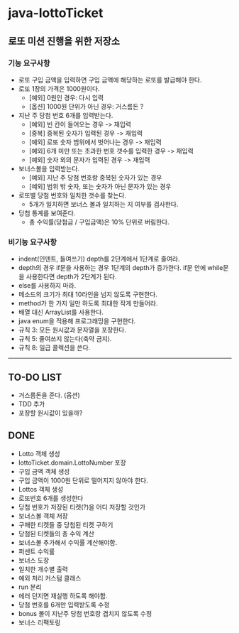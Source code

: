 # java-lottoTicket
## 로또 미션 진행을 위한 저장소

### 기능 요구사항

- 로또 구입 금액을 입력하면 구입 금액에 해당하는 로또를 발급해야 한다.
- 로또 1장의 가격은 1000원이다.
    - [예외] 0원인 경우: 다시 입력
    - [옵션] 1000원 단위가 아닌 경우: 거스름돈 ?
- 지난 주 당첨 번호 6개를 입력받는다.
    - [예외] 빈 칸이 들어오는 경우 -> 재입력
    - [중복] 중복된 숫자가 입력된 경우 -> 재입력
    - [예외] 로또 숫자 범위에서 벗어나는 경우 -> 재입력
    - [예외] 6개 미만 또는 초과한 번호 갯수를 입력한 경우 -> 재입력
    - [예외] 숫자 외의 문자가 입력된 경우 -> 재입력
- 보너스볼을 입력받는다.
    - [예외] 지난 주 당첨 번호랑 중복된 숫자가 있는 경우
    - [예외] 범위 밖 숫자, 또는 숫자가 아닌 문자가 있는 경우
- 로또별 당첨 번호와 일치한 갯수를 찾는다.
    - 5개가 일치하면 보너스 볼과 일치하는 지 여부를 검사한다.
- 당첨 통계를 보여준다.
    - 총 수익률(당첨금 / 구입금액)은 10% 단위로 버림한다.


### 비기능 요구사항
- indent(인덴트, 들여쓰기) depth를 2단계에서 1단계로 줄여라.
- depth의 경우 if문을 사용하는 경우 1단계의 depth가 증가한다. if문 안에 while문을 사용한다면 depth가 2단계가 된다.
- else를 사용하지 마라.
- 메소드의 크기가 최대 10라인을 넘지 않도록 구현한다.
- method가 한 가지 일만 하도록 최대한 작게 만들어라.
- 배열 대신 ArrayList를 사용한다.
- java enum을 적용해 프로그래밍을 구현한다.
- 규칙 3: 모든 원시값과 문자열을 포장한다.
- 규칙 5: 줄여쓰지 않는다(축약 금지).
- 규칙 8: 일급 콜렉션을 쓴다.

---
## TO-DO LIST
- 거스름돈을 준다. (옵션)
- TDD 추가
- 포장할 원시값이 있을까?

## DONE
- Lotto 객체 생성
- lottoTicket.domain.LottoNumber 포장
- 구입 금액 객체 생성
- 구입 금액이 1000원 단위로 떨어지지 않아야 한다.
- Lottos 객체 생성
- 로또번호 6개를 생성한다
- 당첨 번호가 저장된 티켓(?)을 어디 저장할 것인가
- 보너스볼 객체 저장
- 구매한 티켓들 중 당첨된 티켓 구하기
- 당첨된 티켓들의 총 수익 계산
- 보너스볼 추가해서 수익률 계산해야함.
- 퍼센트 수익률
- 보너스 도장
- 일치한 개수별 출력
- 예외 처리 커스텀 클래스
- run 분리
- 에러 던지면 재실행 하도록 해야함.
- 당첨 번호를 6개만 입력받도록 수정
- bonus 볼이 지난주 당첨 번호랑 겹치지 않도록 수정
- 보너스 리팩토링